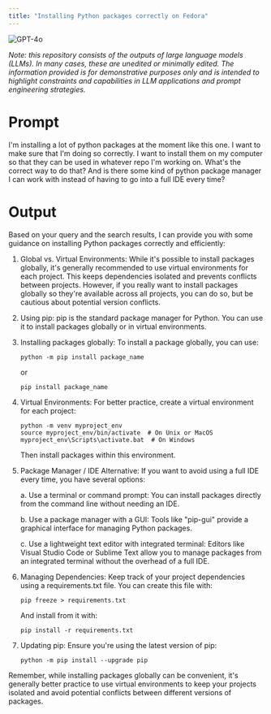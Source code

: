 ```yaml
---
title: "Installing Python packages correctly on Fedora"
---
```

![GPT-4o](https://img.shields.io/badge/GPT--4o-3333FF?style=for-the-badge&logo=openai&logoColor=white)



*Note: this repository consists of the outputs of large language models (LLMs). In many cases, these are unedited or minimally edited. The information provided is for demonstrative purposes only and is intended to highlight constraints and capabilities in LLM applications and prompt engineering strategies.*


# Prompt

I'm installing a lot of python packages at the moment like this one. I want to make sure that I'm doing so correctly. I want to install them on my computer so that they can be used in whatever repo I'm working on. What's the correct way to do that? And is there some kind of python package manager I can work with instead of having to go into a full IDE every time?

# Output

Based on your query and the search results, I can provide you with some guidance on installing Python packages correctly and efficiently:

1. Global vs. Virtual Environments:
   While it's possible to install packages globally, it's generally recommended to use virtual environments for each project. This keeps dependencies isolated and prevents conflicts between projects. However, if you really want to install packages globally so they're available across all projects, you can do so, but be cautious about potential version conflicts.

2. Using pip:
   pip is the standard package manager for Python. You can use it to install packages globally or in virtual environments.

3. Installing packages globally:
   To install a package globally, you can use:
   ```
   python -m pip install package_name
   ```
   or
   ```
   pip install package_name
   ```

4. Virtual Environments:
   For better practice, create a virtual environment for each project:
   ```
   python -m venv myproject_env
   source myproject_env/bin/activate  # On Unix or MacOS
   myproject_env\Scripts\activate.bat  # On Windows
   ```
   Then install packages within this environment.

5. Package Manager / IDE Alternative:
   If you want to avoid using a full IDE every time, you have several options:
   
   a. Use a terminal or command prompt: You can install packages directly from the command line without needing an IDE.
   
   b. Use a package manager with a GUI: Tools like "pip-gui" provide a graphical interface for managing Python packages.
   
   c. Use a lightweight text editor with integrated terminal: Editors like Visual Studio Code or Sublime Text allow you to manage packages from an integrated terminal without the overhead of a full IDE.

6. Managing Dependencies:
   Keep track of your project dependencies using a requirements.txt file. You can create this file with:
   ```
   pip freeze > requirements.txt
   ```
   And install from it with:
   ```
   pip install -r requirements.txt
   ```

7. Updating pip:
   Ensure you're using the latest version of pip:
   ```
   python -m pip install --upgrade pip
   ```

Remember, while installing packages globally can be convenient, it's generally better practice to use virtual environments to keep your projects isolated and avoid potential conflicts between different versions of packages.

 